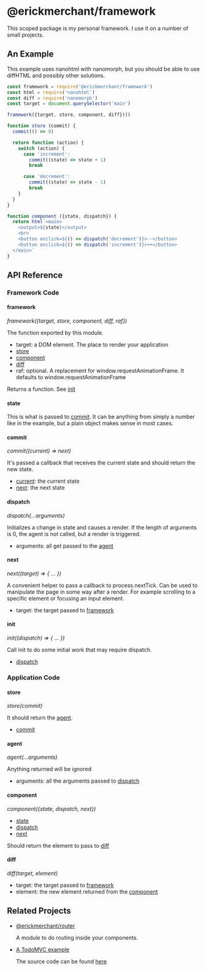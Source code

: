 # @erickmerchant/framework

This scoped package is my personal framework. I use it on a number of small projects.

## An Example

This example uses nanohtml with nanomorph, but you should be able to use diffHTML and possibly other solutions.

``` javascript
const framework = require('@erickmerchant/framework')
const html = require('nanohtml')
const diff = require('nanomorph')
const target = document.querySelector('main')

framework({target, store, component, diff})()

function store (commit) {
  commit(() => 0)

  return function (action) {
    switch (action) {
      case 'increment':
        commit((state) => state + 1)
        break

      case 'decrement':
        commit((state) => state - 1)
        break
    }
  }
}

function component ({state, dispatch}) {
  return html`<main>
    <output>${state}</output>
    <br>
    <button onclick=${() => dispatch('decrement')}>--</button>
    <button onclick=${() => dispatch('increment')}>++</button>
  </main>`
}
```


## API Reference

### Framework Code

#### framework

_framework({target, store, component, diff, raf})_

The function exported by this module.

- target: a DOM element. The place to render your application
- [store](#store)
- [component](#component)
- [diff](#diff)
- raf: optional. A replacement for window.requestAnimationFrame. It defaults to window.requestAnimationFrame

Returns a function. See [init](#init)

#### state

This is what is passed to [commit](#commit). It can be anything from simply a number like in the example, but a plain object makes sense in most cases.

#### commit

_commit((current) => next)_

It's passed a callback that receives the current state and should return the new state.

- [current](#state): the current state
- [next](#next): the next state

#### dispatch

_dispatch(...arguments)_

Initializes a change in state and causes a render. If the length of arguments is 0, the agent is not called, but a render is triggered.

- arguments: all get passed to the [agent](#agent)

#### next

_next((target) => { ... })_

A convenient helper to pass a callback to process.nextTick. Can be used to manipulate the page in some way after a render. For example scrolling to a specific element or focusing an input element.

- target: the target passed to [framework](#framework)

#### init

_init((dispatch) => { ... })_

Call init to do some initial work that may require dispatch.

- [dispatch](#dispatch)

### Application Code

#### store

_store(commit)_

It should return the [agent](#agent).

- [commit](#commit)

#### agent

_agent(...arguments)_

Anything returned will be ignored

- arguments: all the arguments passed to [dispatch](#dispatch)

#### component

_component({state, dispatch, next})_

- [state](#state)
- [dispatch](#dispatch)
- [next](#next)

Should return the element to pass to [diff](#diff)

#### diff

_diff(target, element)_

- target: the target passed to [framework](#framework)
- element: the new element returned from the [component](#component)


## Related Projects

- [@erickmerchant/router](https://github.com/erickmerchant/router)

  A module to do routing inside your components.

- [A TodoMVC example](http://todo.erickmerchant.com)

  The source code can be found [here](https://github.com/erickmerchant/framework-todo)
